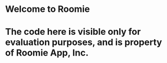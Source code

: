 # Welcome to Roomie
# The code here is visible only for evaluation purposes, and is property of Roomie App, Inc.